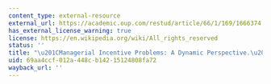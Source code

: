 ```yaml
---
content_type: external-resource
external_url: https://academic.oup.com/restud/article/66/1/169/1666374
has_external_license_warning: true
license: https://en.wikipedia.org/wiki/All_rights_reserved
status: ''
title: "\u201CManagerial Incentive Problems: A Dynamic Perspective.\u201D"
uid: 69aa4ccf-012a-448c-b142-15124808fa72
wayback_url: ''
---
```

